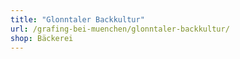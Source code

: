 ```yaml
---
title: "Glonntaler Backkultur"
url: /grafing-bei-muenchen/glonntaler-backkultur/
shop: Bäckerei
---
```

